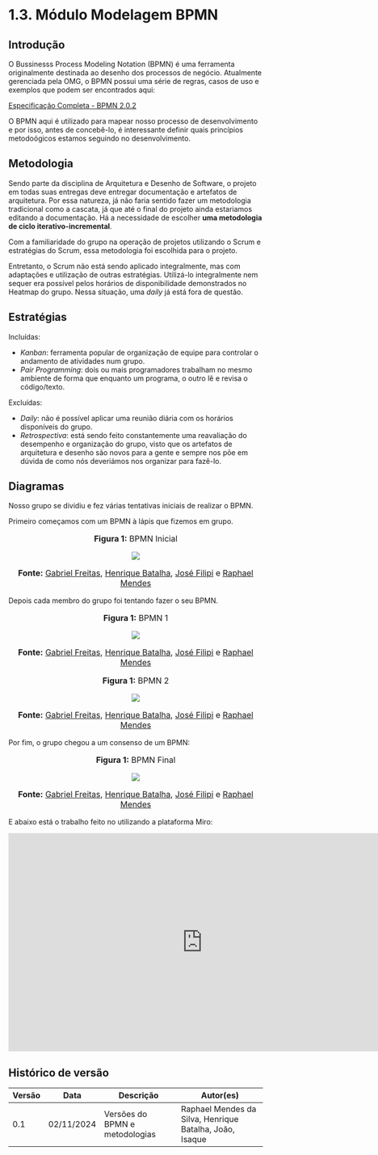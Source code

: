 # 1.3. Módulo Modelagem BPMN

## Introdução

O Bussinesss Process Modeling Notation (BPMN) é uma ferramenta originalmente destinada ao desenho dos processos de negócio. Atualmente gerenciada pela OMG, o BPMN possui uma série de regras, casos de uso e exemplos que podem ser encontrados aqui:

[Especificação Completa - BPMN 2.0.2](https://www.omg.org/spec/BPMN/2.0.2/PDF)

O BPMN aqui é utilizado para mapear nosso processo de desenvolvimento e por isso, antes de concebê-lo, é interessante definir quais princípios metodoógicos estamos seguindo no desenvolvimento.

## Metodologia

Sendo parte da disciplina de Arquitetura e Desenho de Software, o projeto em todas suas entregas deve entregar documentação e artefatos de arquitetura. Por essa natureza, já não faria sentido fazer um metodologia tradicional como a cascata, já que até o final do projeto ainda estariamos editando a documentação. Há a necessidade de escolher **uma metodologia de ciclo iterativo-incremental**.

Com a familiaridade do grupo na operação de projetos utilizando o Scrum e estratégias do Scrum, essa metodologia foi escolhida para o projeto.

Entretanto, o Scrum não está sendo aplicado integralmente, mas com adaptações e utilização de outras estratégias. Utilizá-lo integralmente nem sequer era possível pelos horários de disponibilidade demonstrados no Heatmap do grupo. Nessa situação, uma *daily* já está fora de questão.


## Estratégias

Incluídas:
- *Kanban*: ferramenta popular de organização de equipe para controlar o andamento de atividades num grupo.
- *Pair Programming*: dois ou mais programadores trabalham no mesmo ambiente de forma que enquanto um programa, o outro lê e revisa o código/texto.

Excluídas:
- *Daily*: não é possível aplicar uma reunião diária com os horários disponíveis do grupo.
- *Retrospectiva*: está sendo feito constantemente uma reavaliação do desempenho e organização do grupo, visto que os artefatos de arquitetura e desenho são novos para a gente e sempre nos põe em dúvida de como nós deveriámos nos organizar para fazê-lo.

## Diagramas

Nosso grupo se dividiu e fez várias tentativas iniciais de realizar o BPMN.

Primeiro começamos com um BPMN à lápis que fizemos em grupo.

<div align="center">
    <font size="3"><p style="text-align: center"><b>Figura 1:</b> BPMN Inicial</p></font>
    <img src="Base/assets/BPMN_v1.jpg">
    <font size="3"><p style="text-align: center"><b>Fonte:</b> <a href="https://github.com/gabrielfreitass1">Gabriel Freitas</a>, <a href="https://github.com/HeBatalha">Henrique Batalha</a>, <a href="https://github.com/JoseFilipi">José Filipi</a> e <a href="https://github.com/Raphides">Raphael Mendes</a></p></font>
</div>

Depois cada membro do grupo foi tentando fazer o seu BPMN.

<div align="center">
    <font size="3"><p style="text-align: center"><b>Figura 1:</b> BPMN 1</p></font>
    <img src="Base/assets/BPMN_v2.png">
    <font size="3"><p style="text-align: center"><b>Fonte:</b> <a href="https://github.com/gabrielfreitass1">Gabriel Freitas</a>, <a href="https://github.com/HeBatalha">Henrique Batalha</a>, <a href="https://github.com/JoseFilipi">José Filipi</a> e <a href="https://github.com/Raphides">Raphael Mendes</a></p></font>
</div>

<div align="center">
    <font size="3"><p style="text-align: center"><b>Figura 1:</b> BPMN 2</p></font>
    <img src="Base/assets/BPMN_v3.png">
    <font size="3"><p style="text-align: center"><b>Fonte:</b> <a href="https://github.com/gabrielfreitass1">Gabriel Freitas</a>, <a href="https://github.com/HeBatalha">Henrique Batalha</a>, <a href="https://github.com/JoseFilipi">José Filipi</a> e <a href="https://github.com/Raphides">Raphael Mendes</a></p></font>
</div>


Por fim, o grupo chegou a um consenso de um BPMN:

<div align="center">
    <font size="3"><p style="text-align: center"><b>Figura 1:</b> BPMN Final</p></font>
    <img src="Base/assets/BPMN_v4.png">
    <font size="3"><p style="text-align: center"><b>Fonte:</b> <a href="https://github.com/gabrielfreitass1">Gabriel Freitas</a>, <a href="https://github.com/HeBatalha">Henrique Batalha</a>, <a href="https://github.com/JoseFilipi">José Filipi</a> e <a href="https://github.com/Raphides">Raphael Mendes</a></p></font>
</div>

E abaixo está o trabalho feito no utilizando a plataforma Miro:

<iframe width="768" height="432" src="https://miro.com/welcomeonboard/Nllla0FhTXVDUEpKeGczNFZnYU1JQWxWMGFTNWNjYmpPMElOZ3hrdTJHbW5Pd3VZWmJDRjNNQVVlVVdzMHRnc3wzNDU4NzY0NTM3OTc2Mzc2MDYxfDI=?share_link_id=780417250197" frameborder="0" scrolling="no" allow="fullscreen; clipboard-read; clipboard-write" allowfullscreen></iframe>

## Histórico de versão

| Versão | Data | Descrição | Autor(es) |
| ------ | ---- | --------- | --------- |
| 0.1  | 02/11/2024 | Versões do BPMN e metodologias | Raphael Mendes da Silva, Henrique Batalha, João, Isaque |


<!--Foco_3: Modelagem na Notação BPMN.

Entrega Mínima: Modelagem BPMN, orientando-se por uma abordagem metodológica à escolha da equipe (por exemplo, combinação de práticas do Scrum & XP).

Apresentação (em sala) explicando o detalhamento metodológico desenhado como um modelo em BPMN, com: (i) rastro claro aos membros participantes (MOSTRAR QUADRO DE PARTICIPAÇÕES & COMMITS); (ii) justificativas & senso crítico sobre as escolhas metodológicas adotadas para o projeto; e (iii) comentários gerais sobre o trabalho em equipe. Tempo da Apresentação: +/- 5min. Recomendação: Apresentar diretamente via Wiki ou GitPages do Projeto. Baixar os conteúdos com antecedência, evitando problemas de internet no momento de exposição nas Dinâmicas de Avaliação.

A Wiki ou GitPages do Projeto deve conter um tópico dedicado ao Módulo Modelagem BPMN, com modelagem BPMN (viés metodológico), histórico de versões, referências, e demais detalhamentos gerados pela equipe nesse escopo.

Demais orientações disponíveis nas Diretrizes (vide Moodle).
-->